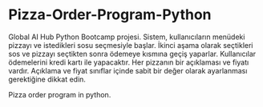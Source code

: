 # Pizza-Order-Program-Python
Global AI Hub Python Bootcamp projesi. 
Sistem, kullanıcıların menüdeki pizzayı ve istedikleri sosu seçmesiyle başlar. 
İkinci aşama olarak seçtikleri sos ve pizzayı seçtikten sonra ödemeye kısmına geçiş yaparlar. 
Kullanıcılar ödemelerini kredi kartı ile yapacaktır. Her pizzanın bir açıklaması ve fiyatı vardır. 
Açıklama ve fiyat sınıflar içinde sabit bir değer olarak ayarlanması gerektiğine dikkat edin.

Pizza order program in python.

